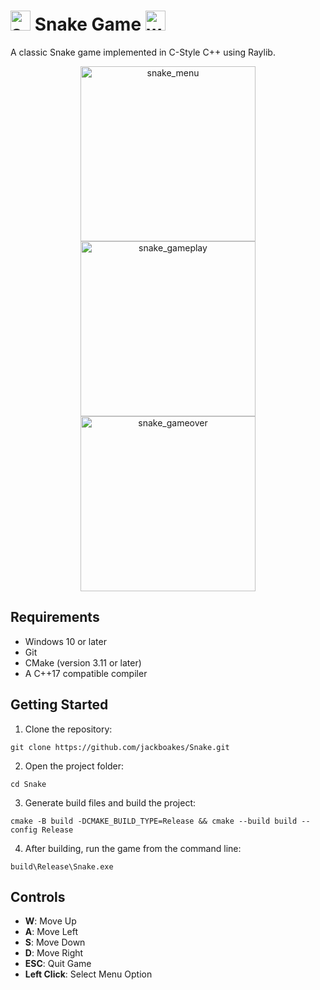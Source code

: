 # <img width="32" height="32" alt="snake_logo" src="https://github.com/user-attachments/assets/600d56db-1ba5-4c11-a5b6-ecfc7e4fabbe" /> Snake Game <img width="32" height="32" alt="watermelon" src="https://github.com/user-attachments/assets/2cec05df-5692-4a30-81bb-05e1a8151799" />


A classic Snake game implemented in C-Style C++ using Raylib.
<p align="center">
<img width="280" height="auto" alt="snake_menu" src="https://github.com/user-attachments/assets/9af5ad89-7164-40e2-b00b-7f31184781ac" />
<img width="280" height="auto" alt="snake_gameplay" src="https://github.com/user-attachments/assets/6297da4a-2ce8-4485-81af-4ad7491581c0" />
<img width="280" height="auto" alt="snake_gameover" src="https://github.com/user-attachments/assets/040294f3-b1d2-48ba-9cf8-1b5f2bdc75d3" />
</p>

## Requirements

- Windows 10 or later
- Git
- CMake (version 3.11 or later)
- A C++17 compatible compiler


## Getting Started

1. Clone the repository:
```
git clone https://github.com/jackboakes/Snake.git
```
2. Open the project folder:
```
cd Snake
```

3. Generate build files and build the project:
```
cmake -B build -DCMAKE_BUILD_TYPE=Release && cmake --build build --config Release
```

4. After building, run the game from the command line:
```
build\Release\Snake.exe
```


## Controls

- **W**: Move Up
- **A**: Move Left
- **S**: Move Down
- **D**: Move Right
- **ESC**: Quit Game
- **Left Click**: Select Menu Option
